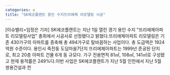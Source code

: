 ```yaml
---
categories: a
title: "SK에코플랜트 용인 수지뜨리에체 리모델링 시공"
---
```

[이슈밸리=임정은 기자] SK에코플랜트는 지난 1일 열린 경기 용인 수지 "뜨리에체아파트 리모델링사업" 총회에서 시공사로 선정됐다고 밝혔다.뜨리에체아파트 리모델링은 기존 430가구의 아파트를 증축해 총 494가구로 탈바꿈하는 사업이다. 총 도급액은 1924억원 수준이다. 용인시 죽전동 도담마을7단지 뜨리에체아파트는 1999년 준공된 단지로, 최고 20층 아파트 건물 6개 동 규모다. 가구 전용면적 81㎡, 108㎡, 141㎡로 구성됐고 현재 용적률은 249%다.이번 사업은 SK에코플랜트가 지난 5월 인천에서 지난 5월 쌍용건설과 컨